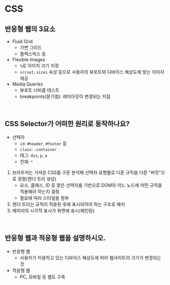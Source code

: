 # CSS

## 반응형 웹의 3요소

- Fluid Grid
  - 가변 그리드
  - 플렉스박스 등
- Flexible Images
  - `%`로 이미지 크기 지정
  - `srcset`, `sizes` 속성 등으로 사용자의 뷰포트와 디바이스 해상도에 맞는 이미지 제공
- Media Queries
  - 뷰포트 너비를 테스트
  - breakpoints(분기점): 레이아웃이 변경되는 지점

&nbsp;

## CSS Selector가 어떠한 원리로 동작하나요?

- 선택자
  - `id`: `#header`, `#footer` 등
  - `class`: `.container`
  - 태그: `div`, `p`, `a`
  - 전체: `*`

1. 브라우저는 가져온 CSS를 구문 분석해 선택자 유형별로 다른 규칙을 다른 "버킷"으로 정렬(렌더 트리 생성)
   - 요소, 클래스, ID 등 찾은 선택자를 기반으로 DOM의 어느 노드에 어떤 규칙을 적용해야 하는지 결정
   - 필요에 따라 스타일을 첨부
2. 렌더 트리는 규칙이 적용된 후에 표시되어야 하는 구조로 배치
3. 페이지의 시각적 표시가 화면에 표시(페인팅)

&nbsp;

## 반응형 웹과 적응형 웹을 설명하시오.

- 반응형 웹
  - 사용자가 이용하고 있는 디바이스 해상도에 따라 웹사이트의 크기가 변경되는 것
- 적응형 웹
  - PC, 모바일 등 별도 구축
